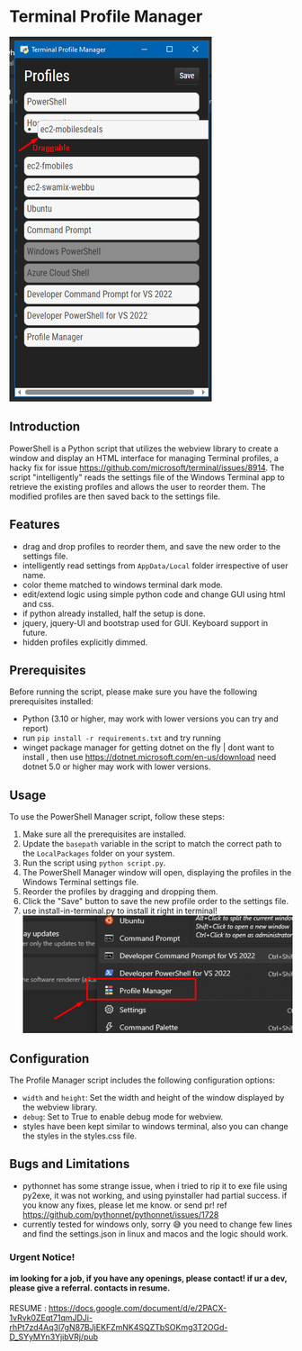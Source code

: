 # Terminal Profile Manager

![Alt text](assets/main.png)

## Introduction

PowerShell is a Python script that utilizes the webview library to create a window and display an HTML interface for managing Terminal profiles, a hacky fix for issue
https://github.com/microsoft/terminal/issues/8914. The script "intelligently" reads the settings file of the Windows Terminal app to retrieve the existing profiles and allows the
user to reorder them. The modified profiles are then saved back to the settings file.

## Features

- drag and drop profiles to reorder them, and save the new order to the settings file.
- intelligently read settings from `AppData/Local` folder irrespective of user name.
- color theme matched to windows terminal dark mode.
- edit/extend logic using simple python code and change GUI using html and css.
- if python already installed, half the setup is done.
- jquery, jquery-UI and bootstrap used for GUI. Keyboard support in future.
- hidden profiles explicitly dimmed.

## Prerequisites

Before running the script, please make sure you have the following prerequisites installed:

- Python (3.10 or higher, may work with lower versions you can try and report)
- run `pip install -r requirements.txt` and try running
- winget package manager for getting dotnet on the fly | dont want to install , then use https://dotnet.microsoft.com/en-us/download need dotnet 5.0 or higher may work with lower
  versions.

## Usage

To use the PowerShell Manager script, follow these steps:

1. Make sure all the prerequisites are installed.
2. Update the `basepath` variable in the script to match the correct path to the `LocalPackages` folder on your system.
3. Run the script using `python script.py`.
4. The PowerShell Manager window will open, displaying the profiles in the Windows Terminal settings file.
5. Reorder the profiles by dragging and dropping them.
6. Click the "Save" button to save the new profile order to the settings file.
7. use install-in-terminal.py to install it right in terminal! ![Alt text](./assets/image.png)

## Configuration

The Profile Manager script includes the following configuration options:

- `width` and `height`: Set the width and height of the window displayed by the webview library.
- `debug`: Set to True to enable debug mode for webview.
- styles have been kept similar to windows terminal, also you can change the styles in the styles.css file.

## Bugs and Limitations

- pythonnet has some strange issue, when i tried to rip it to exe file using py2exe, it was not working, and using pyinstaller had partial success. if you know any fixes, please
  let me know. or send pr! ref https://github.com/pythonnet/pythonnet/issues/1728
- currently tested for windows only, sorry 😅 you need to change few lines and find the settings.json in linux and macos and the logic should work.

### Urgent Notice!

#### im looking for a job, if you have any openings, please contact! if ur a dev, please give a referral. contacts in resume.

RESUME : https://docs.google.com/document/d/e/2PACX-1vRvk0ZEqt71qmJDJi-rhPt7zd4Aq3l7gN87BJjEKFZmNK4SQZTbSOKmg3T2OGd-D_SYyMYn3YjibVRj/pub
